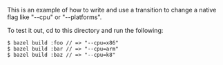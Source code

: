 This is an example of how to write and use a transition to change a native flag like
"--cpu" or "--platforms".

To test it out, cd to this directory and run the following:
```
$ bazel build :foo // => "--cpu=x86"
$ bazel build :bar // => "--cpu=arm"
$ bazel build :baz // => "--cpu=k8"
```
